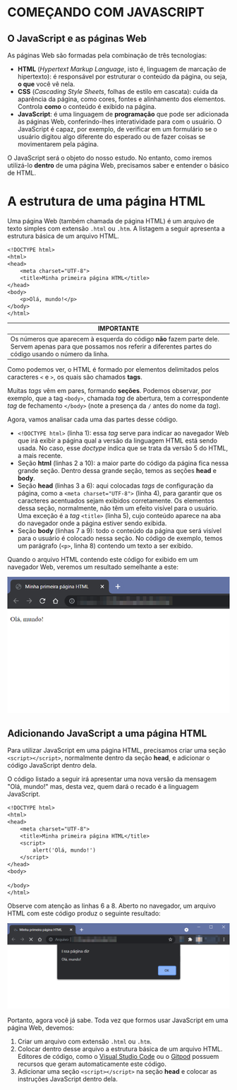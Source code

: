 # COMEÇANDO COM JAVASCRIPT

## O JavaScript e as páginas Web

As páginas Web são formadas pela combinação de três tecnologias:

* **HTML** (*Hypertext Markup Language*, isto é, linguagem de marcação de hipertexto): é responsável por estruturar o conteúdo da página, ou seja, **o que** você vê nela.
* **CSS** (*Cascading Style Sheets*, folhas de estilo em cascata): cuida da aparência da página, como cores, fontes e alinhamento dos elementos. Controla **como** o conteúdo é exibido na página.
* **JavaScript**: é uma linguagem de **programação** que pode ser adicionada às páginas Web, conferindo-lhes interatividade para com o usuário. O JavaScript é capaz, por exemplo, de verificar em um formulário se o usuário digitou algo diferente do esperado ou de fazer coisas se movimentarem pela página.

O JavaScript será o objeto do nosso estudo. No entanto, como iremos utilizá-lo **dentro** de uma página Web, precisamos saber e entender o básico de HTML.

# A estrutura de uma página HTML

Uma página Web (também chamada de página HTML) é um arquivo de texto simples com extensão `.html` ou `.htm`. A listagem a seguir apresenta a estrutura básica de um arquivo HTML.

```{ .html .number-lines }
<!DOCTYPE html>
<html>
<head>
    <meta charset="UTF-8">
    <title>Minha primeira página HTML</title>
</head>
<body>
    <p>Olá, mundo!</p>
</body>
</html>
```

| IMPORTANTE |
|------------|
| Os números que aparecem à esquerda do código **não** fazem parte dele. Servem apenas para que possamos nos referir a diferentes partes do código usando o número da linha. |

Como podemos ver, o HTML é formado por elementos delimitados pelos caracteres `<` e `>`, os quais são chamados **tags**.

Muitas *tags* vêm em pares, formando **seções**. Podemos observar, por exemplo, que a tag `<body>`, chamada *tag* de abertura, tem a correspondente *tag* de fechamento `</body>` (note a presença da `/` antes do nome da *tag*). 

Agora, vamos analisar cada uma das partes desse código.

* `<!DOCTYPE html>` (linha 1): essa *tag* serve para indicar ao navegador Web que irá exibir a página qual a versão da linguagem HTML está sendo usada. No caso, esse *doctype* indica que se trata da versão 5 do HTML, a mais recente.
* Seção **html** (linhas 2 a 10): a maior parte do código da página fica nessa grande seção. Dentro dessa grande seção, temos as seções **head** e **body**.
* Seção **head** (linhas 3 a 6): aqui colocadas *tags* de configuração da página, como a `<meta charset="UTF-8">` (linha 4), para garantir que os caracteres acentuados sejam exibidos corretamente. Os elementos dessa seção, normalmente, não têm um efeito visível para o usuário. Uma exceção é a *tag* `<title>` (linha 5), cujo conteúdo aparece na aba do navegador onde a página estiver sendo exibida.
* Seção **body** (linhas 7 a 9): todo o conteúdo da página que será visível para o usuário é colocado nessa seção. No código de exemplo, temos um parágrafo (`<p>`, linha 8) contendo um texto a ser exibido.

Quando o arquivo HTML contendo este código for exibido em um navegador Web, veremos um resultado semelhante a este:

![Exibição de uma página HTML](./img/cap01-01.png)

## Adicionando JavaScript a uma página HTML

Para utilizar JavaScript em uma página HTML, precisamos criar uma seção `<script></script>`, normalmente dentro da seção **head**, e adicionar o código JavaScript dentro dela.

O código listado a seguir irá apresentar uma nova versão da mensagem "Olá, mundo!" mas, desta vez, quem dará o recado é a linguagem JavaScript.

```{ .html .number-lines }
<!DOCTYPE html>
<html>
<head>
    <meta charset="UTF-8">
    <title>Minha primeira página HTML</title>
    <script>
        alert('Olá, mundo!')
    </script>
</head>
<body>
    
</body>
</html>
```
Observe com atenção as linhas 6 a 8. Aberto no navegador, um arquivo HTML com este código produz o seguinte resultado:

![Mensagem exibida usando JavaScript](./img/cap01-02.png)

Portanto, agora você já sabe. Toda vez que formos usar JavaScript em uma página Web, devemos:

1. Criar um arquivo com extensão `.html` ou `.htm`.
2. Colocar dentro desse arquivo a estrutura básica de um arquivo HTML. Editores de código, como o [Visual Studio Code](https://code.visualstudio.com) ou o [Gitpod](https://gitpod.io) possuem recursos que geram automaticamente este código.
3. Adicionar uma seção `<script></script>` na seção **head** e colocar as instruções JavaScript dentro dela.